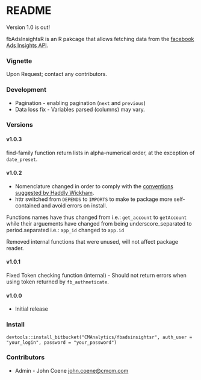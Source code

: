 # README #

Version 1.0 is out!

fbAdsInsightsR is an R pakcage that allows fetching data from the [facebook Ads Insights API](https://developers.facebook.com/docs/marketing-api/insights/v2.5).

### Vignette ###

Upon Request; contact any contributors.

### Development ###

* Pagination - enabling pagination (`next` and `previous`)
* Data loss fix - Variables parsed (columns) may vary.

### Versions ###

#### v1.0.3 ####

find-family function return lists in alpha-numerical order, at the exception of `date_preset`.

#### v1.0.2 ####

* Nomenclature changed in order to comply with the [conventions suggested by Haddly Wickham](http://r-pkgs.had.co.nz/style.html).
* httr switched from `DEPENDS` to `IMPORTS` to make te package more self-contained and avoid errors on install.

Functions names have thus changed from i.e.: `get_account` to `getAccount` while their arguements have changed from being underscore_separated to period.separated i.e.: `app_id` changed to `app.id`

Removed internal functions that were unused, will not affect package reader.

#### v1.0.1 ####

Fixed Token checking function (internal) - Should not return errors when using token returned by `fb_authneticate`.

#### v1.0.0 ####

* Initial release

### Install ###

`devtools::install_bitbucket("CMAnalytics/fbadsinsightsr", auth_user = "your_login", password = "your_password")`

### Contributors ###

* Admin - John Coene <john.coene@cmcm.com>